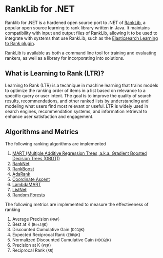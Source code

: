 # RankLib for .NET

Ranklib for .NET is a hardened open source port to .NET of [RankLib](https://sourceforge.net/p/lemur/wiki/RankLib/),
a popular open source learning to rank library written in Java. It maintains compatibility with input and output
files of RankLib, allowing it to be used to integrate with systems that use RankLib, such as the
[Elasticsearch Learning to Rank plugin](http://github.com/o19s/elasticsearch-learning-to-rank).

RankLib is available as both a command line tool for training and evaluating rankers, as well as a library for
incorporating into solutions.

## What is Learning to Rank (LTR)?

Learning to Rank (LTR) is a technique in machine learning that trains models to optimize the
ranking order of items in a list based on relevance to a specific query or user intent.
The goal is to improve the quality of search results, recommendations, and other ranked
lists by understanding and modeling what users find most relevant or useful. LTR is widely
used in search engines, recommendation systems, and information retrieval to enhance user
satisfaction and engagement.

## Algorithms and Metrics

The following ranking algorithms are implemented

1. [MART (Multiple Additive Regression Trees, a.k.a. Gradient Boosted Decision Trees (GBDT))](https://jerryfriedman.su.domains/ftp/trebst.pdf)
2. [RankNet](https://icml.cc/Conferences/2005/proceedings/papers/012_LearningToRank_BurgesEtAl.pdf)
3. [RankBoost](https://www.jmlr.org/papers/volume4/freund03a/freund03a.pdf)
4. [AdaRank](https://dl.acm.org/doi/10.1145/1277741.1277809)
5. [Coordinate Ascent](https://link.springer.com/content/pdf/10.1007/s10791-006-9019-z.pdf)
6. [LambdaMART](https://www.microsoft.com/en-us/research/wp-content/uploads/2016/02/LambdaMART_Final.pdf)
7. [ListNet](https://dl.acm.org/doi/10.1145/1273496.1273513)
8. [Random Forests](https://www.stat.berkeley.edu/~breiman/randomforest2001.pdf)

The following metrics are implemented to measure the effectiveness of ranking

1. Average Precision (`MAP`)
2. Best at K (`Best@K`)
3. Discounted Cumulative Gain (`DCG@K`)
4. Expected Reciprocal Rank (`ERR@K`)
5. Normalized Discounted Cumulative Gain (`NDCG@K`)
6. Precision at K (`P@K`)
7. Reciprocal Rank (`RR`)
